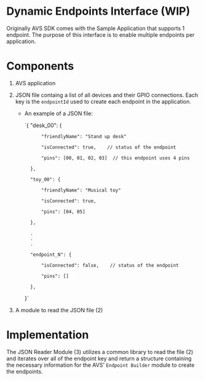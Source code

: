 # Dynamic Endpoints Interface (WIP)
Originally AVS SDK comes with the Sample Application that supports 1 endpoint. The purpose of this interface is to enable multiple endpoints per application.

# Components
1. AVS application
2. JSON file containg a list of all devices and their GPIO connections. Each key is the `endpointId` used to create each endpoint in the application.
    - An example of a JSON file:
    
        `{
            "desk_00": {
            
                "friendlyName": "Stand up desk"
                
                "isConnected": true,    // status of the endpoint
                
                "pins": [00, 01, 02, 03]  // this endpoint uses 4 pins
                
            },
            
            "toy_00": {
            
                "friendlyName": "Musical toy"
                
                "isConnected": true,  
                
                "pins": [04, 05]  
                
            },
            
            .
            .
            .
            
            "endpoint_N": {
            
                "isConnected": false,    // status of the endpoint
                
                "pins": [] 
                
            },
            
        }`
        
3. A module to read the JSON file (2)

# Implementation
The JSON Reader Module (3) utilizes a common library to read the file (2) and iterates over all of the endpoint key and return a structure containing the necessary information for the AVS' `Endpoint Builder` module to create the endpoints.
